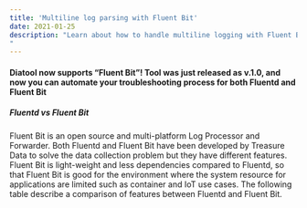 ```yaml
---
title: 'Multiline log parsing with Fluent Bit'
date: 2021-01-25
description: "Learn about how to handle multiline logging with Fluent Bit with suggestions and an example of multiline parser.
"
---
```


#### Diatool now supports “Fluent Bit”! Tool was just released as v.1.0, and now you can automate your troubleshooting process for both Fluentd and Fluent Bit

##### Fluentd vs Fluent Bit

Fluent Bit is an open source and multi-platform Log Processor and Forwarder. Both Fluentd and Fluent Bit have been developed by Treasure Data to solve the data collection problem but they have different features. Fluent Bit is light-weight and less dependencies compared to Fluentd, so that Fluent Bit is good for the environment where the system resource for applications are limited such as container and IoT use cases. The following table describe a comparison of features between Fluentd and Fluent Bit.
